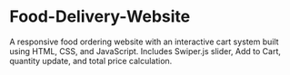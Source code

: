 # Food-Delivery-Website
A responsive food ordering website with an interactive cart system built using HTML, CSS, and JavaScript. Includes Swiper.js slider, Add to Cart, quantity update, and total price calculation.
